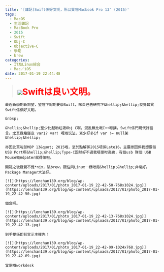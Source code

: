 ```yaml
---
title: '[雜記]Swift係好文明，所以買咗Macbook Pro 13″ (2015)'
tags:
  - MacOS
  - 生活雜記
  - MacBook Pro
  - 2015
  - Swift
  - Obj-C
  - Objective-C
  - 學期
  - brew
categories:
  - IT及Linux綜合
  - Mac／iOS
date: 2017-01-19 22:44:48
---
```


> [![](https://lenchan139.org/blog/wp-content/uploads/2017/01/Screen-Shot-2017-01-19-at-10.32.00-PM-1024x640.png)](https://lenchan139.org/blog/wp-content/uploads/2017/01/Screen-Shot-2017-01-19-at-10.32.00-PM.png)<span style="font-size:28px;"><span style="color:#FF0000;">**Swiftは良い文明。**</span></span>

	最近新學期新期望，望咗下呢期要學Swift，咪自己去研究下&hellip;&hellip;發覺其實Swift係個好文明。

	&nbsp;

	&hellip;&hellip;至少比起啲垃圾Obj C啊，混亂無比嘅C++嚟講，Swift係門現代好語言。尤其我幾鍾意 var1? var! 呢啲玩法，寫少好多if var != null架&hellip;&hellip;

	亦因此買咗部MBP 13&quot; 2015嘅，至於點解係2015唔係Late16，主要原因係我想要個USB Port啊&hellip;&hellip;Type-C固然好不過我唔使咁高級，有個usb 隊個 USB Mouse嘅Adpater就得架啦。

	開箱之後發覺不愧*nix，裝brew，跟住同Linux一樣咁用&hellip;&hellip;非常好。Package Manager大法好。

	[![](https://lenchan139.org/blog/wp-content/uploads/2017/01/photo_2017-01-19_22-42-50-768x1024.jpg)](https://lenchan139.org/blog/wp-content/uploads/2017/01/photo_2017-01-19_22-42-50.jpg)

	個盒啊。

	[![](https://lenchan139.org/blog/wp-content/uploads/2017/01/photo_2017-01-19_22-42-13-768x1024.jpg)](https://lenchan139.org/blog/wp-content/uploads/2017/01/photo_2017-01-19_22-42-13.jpg)

	到手梗係即刻宣示主權先！

	[![](https://lenchan139.org/blog/wp-content/uploads/2017/01/photo_2017-01-19_22-42-09-1024x768.jpg)](https://lenchan139.org/blog/wp-content/uploads/2017/01/photo_2017-01-19_22-42-09.jpg)

	宜家嘅workdesk
